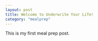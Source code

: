 ```yaml
---
layout: post
title: Welcome to Underwrite Your Life!
category: "mealprep"
---
```


This is my first meal prep post. 
